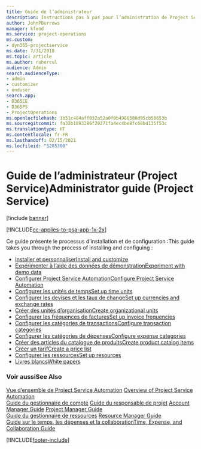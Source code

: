 ```yaml
---
title: Guide de l’administrateur
description: Instructions pas à pas pour l’administration de Project Service
author: JohnPBurrows
manager: kfend
ms.service: project-operations
ms.custom:
- dyn365-projectservice
ms.date: 7/31/2018
ms.topic: article
ms.author: ruhercul
audience: Admin
search.audienceType:
- admin
- customizer
- enduser
search.app:
- D365CE
- D365PS
- ProjectOperations
ms.openlocfilehash: 1b51c484aff032a52a0f0b4986588d95cb58653b
ms.sourcegitcommit: fa32b1893286f20271fa4ec4be8fc68bd135f53c
ms.translationtype: HT
ms.contentlocale: fr-FR
ms.lasthandoff: 02/15/2021
ms.locfileid: "5285300"
---
```

# <a name="administrator-guide-project-service"></a><span data-ttu-id="c7ec1-103">Guide de l’administrateur (Project Service)</span><span class="sxs-lookup"><span data-stu-id="c7ec1-103">Administrator guide (Project Service)</span></span>

[!include [banner](../includes/psa-now-project-operations.md)]

[!INCLUDE[cc-applies-to-psa-app-1x-2x](../includes/cc-applies-to-psa-app-1x-2x.md)]

<span data-ttu-id="c7ec1-104">Ce guide présente le processus d’installation et de configuration :</span><span class="sxs-lookup"><span data-stu-id="c7ec1-104">This guide takes you through the process of installing and configuing :</span></span>  
  
- [<span data-ttu-id="c7ec1-105">Installer et personnaliser</span><span class="sxs-lookup"><span data-stu-id="c7ec1-105">Install and customize</span></span>](install-customize.md)
- [<span data-ttu-id="c7ec1-106">Expérimenter à l’aide des données de démonstration</span><span class="sxs-lookup"><span data-stu-id="c7ec1-106">Experiment with demo data</span></span>](use-demo-data.md)
- [<span data-ttu-id="c7ec1-107">Configurer Project Service Automation</span><span class="sxs-lookup"><span data-stu-id="c7ec1-107">Configure Project Service Automation</span></span>](configure.md)
- [<span data-ttu-id="c7ec1-108">Configurer les unités de temps</span><span class="sxs-lookup"><span data-stu-id="c7ec1-108">Set up time units</span></span>](set-up-time-units.md)
- [<span data-ttu-id="c7ec1-109">Configurer les devises et les taux de change</span><span class="sxs-lookup"><span data-stu-id="c7ec1-109">Set up currencies and exchange rates</span></span>](set-up-currencies-exchange-rates.md)
- [<span data-ttu-id="c7ec1-110">Créer des unités d’organisation</span><span class="sxs-lookup"><span data-stu-id="c7ec1-110">Create organizational units</span></span>](create-organizational-units.md)
- [<span data-ttu-id="c7ec1-111">Configurer les fréquences de factures</span><span class="sxs-lookup"><span data-stu-id="c7ec1-111">Set up invoice frequencies</span></span>](set-up-invoice-frequencies.md)
- [<span data-ttu-id="c7ec1-112">Configurer les catégories de transactions</span><span class="sxs-lookup"><span data-stu-id="c7ec1-112">Configure transaction categories</span></span>](configure-transaction-categories.md)
- [<span data-ttu-id="c7ec1-113">Configurer les catégories de dépenses</span><span class="sxs-lookup"><span data-stu-id="c7ec1-113">Configure expense categories</span></span>](configure-expense-categories.md)
- [<span data-ttu-id="c7ec1-114">Créer des articles du catalogue de produits</span><span class="sxs-lookup"><span data-stu-id="c7ec1-114">Create product catalog items</span></span>](create-product-catalog-items.md)
- [<span data-ttu-id="c7ec1-115">Créer un tarif</span><span class="sxs-lookup"><span data-stu-id="c7ec1-115">Create a price list</span></span>](create-price-list.md)
- [<span data-ttu-id="c7ec1-116">Configurer les ressources</span><span class="sxs-lookup"><span data-stu-id="c7ec1-116">Set up resources</span></span>](set-up-resources.md)
- [<span data-ttu-id="c7ec1-117">Livres blancs</span><span class="sxs-lookup"><span data-stu-id="c7ec1-117">White papers</span></span>](white-papers.md)
  
### <a name="see-also"></a><span data-ttu-id="c7ec1-118">Voir aussi</span><span class="sxs-lookup"><span data-stu-id="c7ec1-118">See Also</span></span>  
 <span data-ttu-id="c7ec1-119">[Vue d’ensemble de Project Service Automation](../psa/overview.md)  </span><span class="sxs-lookup"><span data-stu-id="c7ec1-119">[Overview of Project Service Automation](../psa/overview.md)  </span></span>  
 <span data-ttu-id="c7ec1-120">[Guide du gestionnaire de compte](../psa/account-manager-guide.md) [Guide du responsable de projet](../psa/project-manager-guide.md) </span><span class="sxs-lookup"><span data-stu-id="c7ec1-120">[Account Manager Guide](../psa/account-manager-guide.md) [Project Manager Guide](../psa/project-manager-guide.md) </span></span>  
 <span data-ttu-id="c7ec1-121">[Guide du gestionnaire de ressources](../psa/resource-manager-guide.md) </span><span class="sxs-lookup"><span data-stu-id="c7ec1-121">[Resource Manager Guide](../psa/resource-manager-guide.md) </span></span>  
 [<span data-ttu-id="c7ec1-122">Guide sur le temps, les dépenses et la collaboration</span><span class="sxs-lookup"><span data-stu-id="c7ec1-122">Time, Expense, and Collaboration Guide</span></span>](../psa/time-expense-collaboration-guide.md)


[!INCLUDE[footer-include](../includes/footer-banner.md)]